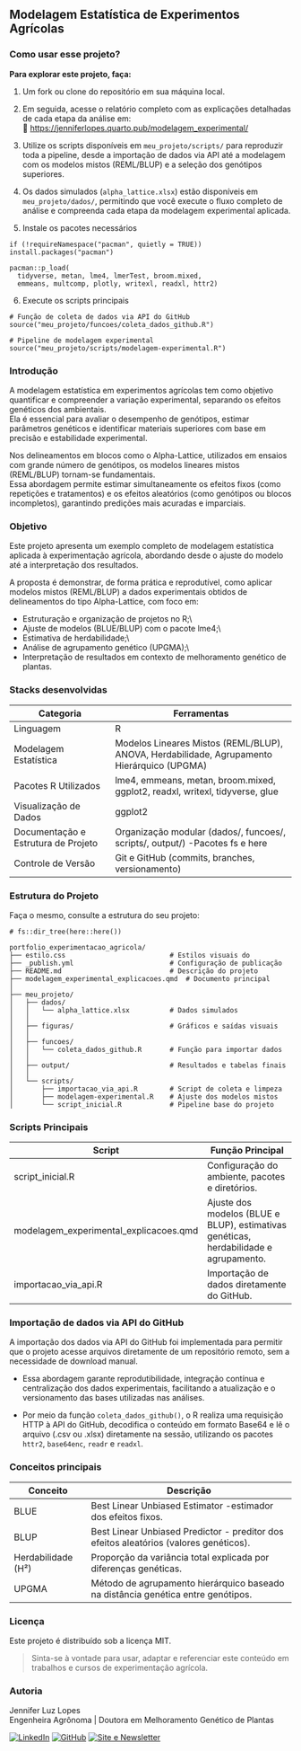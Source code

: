 ## Modelagem Estatística de Experimentos Agrícolas

### Como usar esse projeto?

**Para explorar este projeto, faça:**

1.  Um fork ou clone do repositório em sua máquina local.

2.  Em seguida, acesse o relatório completo com as explicações detalhadas de cada etapa da análise em:\
    🔗 <https://jenniferlopes.quarto.pub/modelagem_experimental/>

3.  Utilize os scripts disponíveis em `meu_projeto/scripts/` para reproduzir toda a pipeline, desde a importação de dados via API até a modelagem com os modelos mistos (REML/BLUP) e a seleção dos genótipos superiores.

4.   Os dados simulados (`alpha_lattice.xlsx`) estão disponíveis em `meu_projeto/dados/`, permitindo que você execute o fluxo completo de análise e compreenda cada etapa da modelagem experimental aplicada.

5.  Instale os pacotes necessários

```{r}
if (!requireNamespace("pacman", quietly = TRUE)) install.packages("pacman")

pacman::p_load(
  tidyverse, metan, lme4, lmerTest, broom.mixed,
  emmeans, multcomp, plotly, writexl, readxl, httr2)
```

6.  Execute os scripts principais

```{r}
# Função de coleta de dados via API do GitHub
source("meu_projeto/funcoes/coleta_dados_github.R")

# Pipeline de modelagem experimental
source("meu_projeto/scripts/modelagem-experimental.R")

```

### Introdução

A modelagem estatística em experimentos agrícolas tem como objetivo quantificar e compreender a variação experimental, separando os efeitos genéticos dos ambientais.\
Ela é essencial para avaliar o desempenho de genótipos, estimar parâmetros genéticos e identificar materiais superiores com base em precisão e estabilidade experimental.

Nos delineamentos em blocos como o Alpha-Lattice, utilizados em ensaios com grande número de genótipos, os modelos lineares mistos (REML/BLUP) tornam-se fundamentais.\
Essa abordagem permite estimar simultaneamente os efeitos fixos (como repetições e tratamentos) e os efeitos aleatórios (como genótipos ou blocos incompletos), garantindo predições mais acuradas e imparciais.

### Objetivo

Este projeto apresenta um exemplo completo de modelagem estatística aplicada à experimentação agrícola, abordando desde o ajuste do modelo até a interpretação dos resultados.

A proposta é demonstrar, de forma prática e reprodutível, como aplicar modelos mistos (REML/BLUP) a dados experimentais obtidos de delineamentos do tipo Alpha-Lattice, com foco em:

-   Estruturação e organização de projetos no R;\
-   Ajuste de modelos (BLUE/BLUP) com o pacote lme4;\
-   Estimativa de herdabilidade;\
-   Análise de agrupamento genético (UPGMA);\
-   Interpretação de resultados em contexto de melhoramento genético de plantas.

### Stacks desenvolvidas

| Categoria | Ferramentas |
|-----------------------|------------------------------------------------|
| Linguagem | R |
| Modelagem Estatística | Modelos Lineares Mistos (REML/BLUP), ANOVA, Herdabilidade, Agrupamento Hierárquico (UPGMA) |
| Pacotes R Utilizados | lme4, emmeans, metan, broom.mixed, ggplot2, readxl, writexl, tidyverse, glue |
| Visualização de Dados | ggplot2 |
| Documentação e Estrutura de Projeto | Organização modular (dados/, funcoes/, scripts/, output/) -Pacotes fs e here |
| Controle de Versão | Git e GitHub (commits, branches, versionamento) |

### Estrutura do Projeto

Faça o mesmo, consulte a estrutura do seu projeto:

```{r}
# fs::dir_tree(here::here())
```

```         
portfolio_experimentacao_agricola/
├── estilo.css                          # Estilos visuais do 
├── _publish.yml                        # Configuração de publicação
├── README.md                           # Descrição do projeto
├── modelagem_experimental_explicacoes.qmd  # Documento principal
│
├── meu_projeto/
│   ├── dados/
│   │   └── alpha_lattice.xlsx          # Dados simulados
│   │
│   ├── figuras/                        # Gráficos e saídas visuais
│   │
│   ├── funcoes/
│   │   └── coleta_dados_github.R       # Função para importar dados
│   │
│   ├── output/                         # Resultados e tabelas finais
│   │
│   └── scripts/
│       ├── importacao_via_api.R        # Script de coleta e limpeza 
│       ├── modelagem-experimental.R    # Ajuste dos modelos mistos
│       └── script_inicial.R            # Pipeline base do projeto
```

### Scripts Principais

| Script | Função Principal |
|-------------------------|-----------------------------------------------|
| script_inicial.R | Configuração do ambiente, pacotes e diretórios. |
| modelagem_experimental_explicacoes.qmd | Ajuste dos modelos (BLUE e BLUP), estimativas genéticas, herdabilidade e agrupamento. |
| importacao_via_api.R | Importação de dados diretamente do GitHub. |

### Importação de dados via API do GitHub

A importação dos dados via API do GitHub foi implementada para permitir que o projeto acesse arquivos diretamente de um repositório remoto, sem a necessidade de download manual.

-   Essa abordagem garante reprodutibilidade, integração contínua e centralização dos dados experimentais, facilitando a atualização e o versionamento das bases utilizadas nas análises.

-   Por meio da função `coleta_dados_github()`, o R realiza uma requisição HTTP à API do GitHub, decodifica o conteúdo em formato Base64 e lê o arquivo (.csv ou .xlsx) diretamente na sessão, utilizando os pacotes `httr2`, `base64enc`, `readr` e `readxl`.

### Conceitos principais

| Conceito | Descrição |
|-----------------------------------|-------------------------------------|
| BLUE | Best Linear Unbiased Estimator -estimador dos efeitos fixos. |
| BLUP | Best Linear Unbiased Predictor - preditor dos efeitos aleatórios (valores genéticos). |
| Herdabilidade (H²) | Proporção da variância total explicada por diferenças genéticas. |
| UPGMA | Método de agrupamento hierárquico baseado na distância genética entre genótipos. |

### Licença

Este projeto é distribuído sob a licença MIT.

> Sinta-se à vontade para usar, adaptar e referenciar este conteúdo em trabalhos e cursos de experimentação agrícola.

### Autoria

Jennifer Luz Lopes\
Engenheira Agrônoma \| Doutora em Melhoramento Genético de Plantas

[![LinkedIn](https://img.shields.io/badge/LinkedIn-0077B5?style=for-the-badge&logo=linkedin&logoColor=white)](https://www.linkedin.com/in/jennifer-luz-lopes/)
[![GitHub](https://img.shields.io/badge/GitHub-181717?style=for-the-badge&logo=github&logoColor=white)](https://github.com/JenniferLopes)
[![Site e Newsletter](https://img.shields.io/badge/Site%20e%20Newsletter-224573?style=for-the-badge&logo=quarto&logoColor=white)](https://jenniferlopes.quarto.pub/portifolio/)
